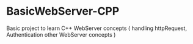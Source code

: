 # BasicWebServer-CPP
Basic project to learn C++ WebServer concepts ( handling httpRequest, Authentication other WebServer concepts )
